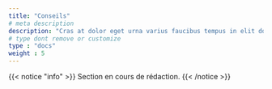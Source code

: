 ```yaml
---
title: "Conseils"
# meta description
description: "Cras at dolor eget urna varius faucibus tempus in elit dolor sit amet."
# type dont remove or customize
type : "docs"
weight : 5
---
```

{{< notice "info" >}}
Section en cours de rédaction.
{{< /notice >}}
